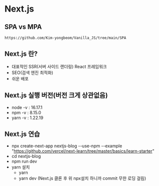 # Next.js

## SPA vs MPA
```
https://github.com/Kim-yongbeom/Vanilla_JS/tree/main/SPA
```

## Next.js 란?
- 대표적인 SSR(서버 사이드 랜더링) React 프레임워크
- SEO(검색 엔진 최적화)
- 쉬운 배포

## Next.js 실행 버전(버전 크게 상관없음)
- node -v : 16.17.1
- npm -v : 8.15.0
- yarn -v : 1.22.19

## Next.js 연습
- npx create-next-app nextjs-blog --use-npm --example "https://github.com/vercel/next-learn/tree/master/basics/learn-starter"
- cd nextjs-blog
- npm run dev
- yarn 설치
  - yarn
  - yarn dev
(Next.js 클론 후 위 npx설치 하니까 commit 무한 로딩 걸림)
